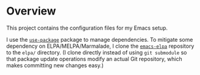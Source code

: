 # Overview

This project contains the configuration files for my Emacs setup.

I use the [`use-package`](https://github.com/jwiegley/use-package)
package to manage dependencies. To mitigate some dependency on
ELPA/MELPA/Marmalade, I clone the
[`emacs-elpa`](https://github.com/prsteele/emacs-elpa) repository to
the `elpa/` directory. (I clone directly instead of using `git
submodule` so that package update operations modify an actual Git
repository, which makes committing new changes easy.)
